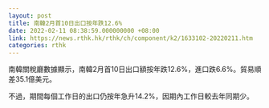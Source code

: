 ```yaml
---
layout: post
title: 南韓2月首10日出口按年跌12.6%
date: 2022-02-11 08:38:59.000000000 +08:00
link: https://news.rthk.hk/rthk/ch/component/k2/1633102-20220211.htm
categories: rthk
---
```


南韓關稅廳數據顯示，南韓2月首10日出口額按年跌12.6%，進口跌6.6%。貿易順差35.1億美元。

不過，期間每個工作日的出口仍按年急升14.2%，因期內工作日較去年同期少。
